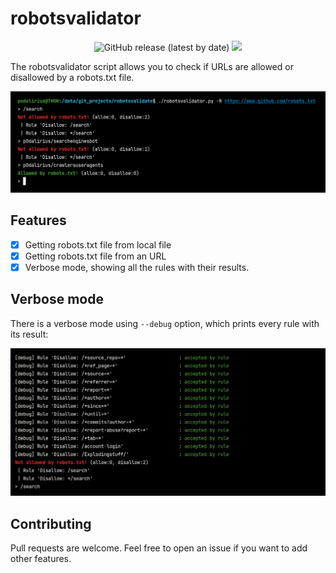 # robotsvalidator

<p align="center">
  <img alt="GitHub release (latest by date)" src="https://img.shields.io/github/v/release/p0dalirius/robotsvalidator">
  <a href="https://twitter.com/intent/follow?screen_name=podalirius_" title="Follow"><img src="https://img.shields.io/twitter/follow/podalirius_?label=Podalirius&style=social"></a>
  <br>
</p>

The robotsvalidator script allows you to check if URLs are allowed or disallowed by a robots.txt file.

![](./.github/example.png)

## Features

 - [x] Getting robots.txt file from local file
 - [x] Getting robots.txt file from an URL
 - [x] Verbose mode, showing all the rules with their results.

## Verbose mode

There is a verbose mode using `--debug` option, which prints every rule with its result:

![](./.github/verbose.png)

## Contributing

Pull requests are welcome. Feel free to open an issue if you want to add other features.
